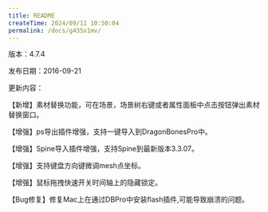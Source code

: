 ```yaml
---
title: README
createTime: 2024/09/11 10:50:04
permalink: /docs/g435x1mv/
---
```

版本：4.7.4

发布日期：2016-09-21

更新内容：

【新增】素材替换功能，可在场景，场景树右键或者属性面板中点击按钮弹出素材替换窗口。
【增强】ps导出插件增强，支持一键导入到DragonBonesPro中。
【增强】Spine导入插件增强，支持Spine到最新版本3.3.07。
【增强】支持键盘方向键微调mesh点坐标。
【增强】鼠标拖拽快速开关时间轴上的隐藏锁定。
【Bug修复】修复Mac上在通过DBPro中安装flash插件,可能导致崩溃的问题。
